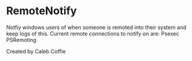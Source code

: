 RemoteNotify
============

Notfiy windows users of when someone is remoted into their system and keep logs of this.
Current remote connections to notify on are:
	Psexec
	PSRemoting

Created by Caleb Coffie